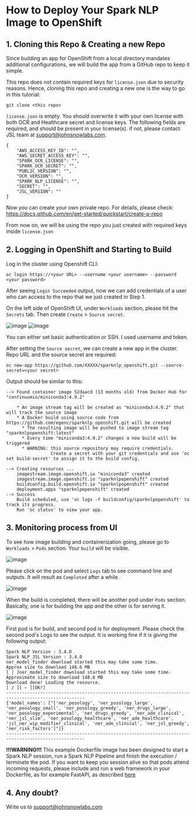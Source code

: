 # How to Deploy Your Spark NLP Image to OpenShift

## 1. Cloning this Repo & Creating a new Repo

Since building an app for OpenShift from a local directory mandates additional configurations, we will build the app from a GitHub repo to keep it simple. 

This repo does not contain required keys for `license.json` due to security reasons. Hence, cloning this repo and creating a new one is the way to go in this tutorial:

`git clone <this repo>`

`license.json` is empty. You should overwrite it with your own license with both OCR and Healthcare secret and license keys. 
The following fields are required, and should be present in your license(s). if not, please contact JSL team at support@johnsnowlabs.com.
```
{
    "AWS_ACCESS_KEY_ID": "",
    "AWS_SECRET_ACCESS_KEY": "",
    "SPARK_OCR_LICENSE": "",
    "SPARK_OCR_SECRET": "",
    "PUBLIC_VERSION": "",
    "OCR_VERSION": "",
    "SPARK_NLP_LICENSE": "",
    "SECRET": "",
    "JSL_VERSION": ""
}
```

Now you can create your own private repo. For details, please check: https://docs.github.com/en/get-started/quickstart/create-a-repo

From now on, we will be using the repo you just created with required keys inside `license.json`

## 2. Logging in OpenShift and Starting to Build

Log in the cluster using Openshift CLI:

`oc login https://<your URL> --username <your username> --password <your password>`

After seeing `Login Succeeded` output, now we can add credentials of a user who can access to the repo that we just created in Step 1.

On the left side of OpenShift UI, under `Workloads` section, please hit the `Secrets` tab. Then create `Create` > `Source secret`. 

![image](https://user-images.githubusercontent.com/25952802/151937376-803fef43-8f8a-431c-9183-252ef8bc3b0e.png)
![image](https://user-images.githubusercontent.com/25952802/151937483-5a7a2cc9-2e98-49ef-9001-70457ae0c892.png)

You can either set basic authentication or SSH. I used username and token.

After setting the `Source secret`, we can create a new app in the cluster. Repo URL and the source secret are required:

`oc new-app https://github.com/XXXXX/sparknlp_openshift.git --source-secret=<your secret>`

Output should be similar to this:
```
--> Found container image 52daacd (13 months old) from Docker Hub for "continuumio/miniconda3:4.9.2"

    * An image stream tag will be created as "miniconda3:4.9.2" that will track the source image
    * A Docker build using source code from https://github.com/egenc/sparknlp_openshift.git will be created
      * The resulting image will be pushed to image stream tag "sparknlpopenshift:latest"
      * Every time "miniconda3:4.9.2" changes a new build will be triggered
      * WARNING: this source repository may require credentials.
                 Create a secret with your git credentials and use 'oc set build-secret' to assign it to the build config.

--> Creating resources ...
    imagestream.image.openshift.io "miniconda3" created
    imagestream.image.openshift.io "sparknlpopenshift" created
    buildconfig.build.openshift.io "sparknlpopenshift" created
    deployment.apps "sparknlpopenshift" created
--> Success
    Build scheduled, use 'oc logs -f buildconfig/sparknlpopenshift' to track its progress.
    Run 'oc status' to view your app.
```

## 3. Monitoring process from UI

To see how image building and containerization going, please go to `Workloads` > `Pods` section. Your `build` will be visible. 

![image](https://user-images.githubusercontent.com/25952802/151937787-5460800a-bee7-441a-96d0-4ec5d41847d2.png)

Please click on the pod and select `Logs` tab to see command line and outputs. It will result as `Completed` after a while.

![image](https://user-images.githubusercontent.com/25952802/151937914-b6f47f8f-89eb-4ece-9ab6-845c90440e13.png)

When the build is completed, there will be another pod under `Pods` section. Basically, one is for building the app and the other is for serving it.

![image](https://user-images.githubusercontent.com/25952802/151942183-60dc3ef9-ed9b-40b0-8832-62add033375b.png)

First pod is for build, and second pod is for deployment. Please check the second pod's Logs to see the output. It is working fine if it is giving the following output: 

```
Spark NLP Version : 3.4.0
Spark NLP_JSL Version : 3.4.0
ner_model_finder download started this may take some time.
Approx size to download 148.6 MB
[ | ]ner_model_finder download started this may take some time.
Approximate size to download 148.6 MB
Download done! Loading the resource.
[ / ][ — ][OK!]
----------------------------------------------------------------------------------------------------
{'model_names': ["['ner_posology', 'ner_posology_large', 'ner_posology_small', 'ner_posology_greedy', 'ner_drugs_large',  'ner_posology_experimental', 'ner_drugs_greedy', 'ner_ade_clinical', 'ner_jsl_slim', 'ner_posology_healthcare', 'ner_ade_healthcare', 'jsl_ner_wip_modifier_clinical', 'ner_ade_clinical', 'ner_jsl_greedy', 'ner_risk_factors']"]}
----------------------------------------------------------------------------------------------------
```
**!!!WARNING!!!**
This example Dockerfile image has been designed to start a Spark NLP session, run a Spark NLP Pipeline and finish the execution / terminate the pod. If you want to keep you session alive so that pods attend incoming requests, please include and run a web framework in your Dockerfile, as for example FastAPI, as described [here](https://fastapi.tiangolo.com/deployment/docker/)

## 4. Any doubt?
Write us to support@johnsnowlabs.com
